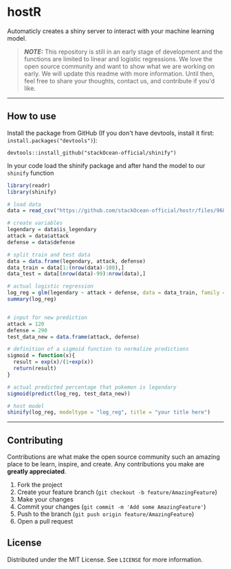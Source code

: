# hostR

Automaticly creates a shiny server to interact with your machine learning model.

> **_NOTE:_** This repository is still in an early stage of development and the functions are limited to linear and logistic regressions. We love the open source community and want to show what we are working on early. We will update this readme with more information. Until then, feel free to share your thoughts, contact us, and contribute if you'd like.

---

## How to use

Install the package from GitHub (If you don't have devtools, install it first: `install.packages("devtools")`):

```
devtools::install_github("stackOcean-official/shinify")
```

In your code load the shinify package and after hand the model to our `shinify` function

```r
library(readr)
library(shinify)

# load data
data = read_csv("https://github.com/stackOcean-official/hostr/files/9681827/pokemon.csv")

# create variables 
legendary = data$is_legendary
attack = data$attack
defense = data$defense

# split train and test data
data = data.frame(legendary, attack, defense)
data_train = data[1:(nrow(data)-100),]
data_test = data[(nrow(data)-99):nrow(data),]

# actual logistic regression
log_reg = glm(legendary ~ attack + defense, data = data_train, family = binomial())
summary(log_reg)


# input for new prediction
attack = 120
defense = 290
test_data_new = data.frame(attack, defense)

# definition of a sigmoid function to normalize predictions
sigmoid = function(x){
  result = exp(x)/(1+exp(x))
  return(result)
}

# actual predicted percentage that pokemon is legendary
sigmoid(predict(log_reg, test_data_new))

# host model 
shinify(log_reg, modeltype = "log_reg", title = "your title here")
```

---

## Contributing

Contributions are what make the open source community such an amazing place to be learn, inspire, and create. Any contributions you make are **greatly appreciated**.

1. Fork the project
2. Create your feature branch (`git checkout -b feature/AmazingFeature`)
3. Make your changes
4. Commit your changes (`git commit -m 'Add some AmazingFeature'`)
5. Push to the branch (`git push origin feature/AmazingFeature`)
6. Open a pull request

## License

Distributed under the MIT License. See `LICENSE` for more information.
